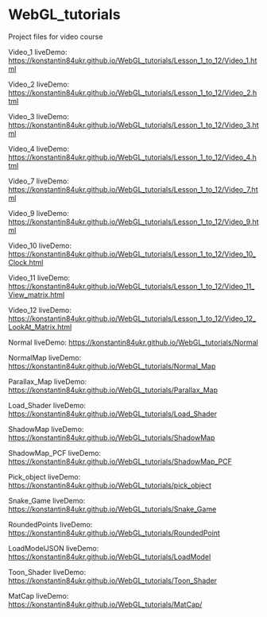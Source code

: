# WebGL_tutorials
Project files for video course

Video_1
liveDemo:
https://konstantin84ukr.github.io/WebGL_tutorials/Lesson_1_to_12/Video_1.html

Video_2
liveDemo:
https://konstantin84ukr.github.io/WebGL_tutorials/Lesson_1_to_12/Video_2.html

Video_3
liveDemo:
https://konstantin84ukr.github.io/WebGL_tutorials/Lesson_1_to_12/Video_3.html

Video_4
liveDemo:
https://konstantin84ukr.github.io/WebGL_tutorials/Lesson_1_to_12/Video_4.html

Video_7
liveDemo:
https://konstantin84ukr.github.io/WebGL_tutorials/Lesson_1_to_12/Video_7.html

Video_9
liveDemo:
https://konstantin84ukr.github.io/WebGL_tutorials/Lesson_1_to_12/Video_9.html

Video_10
liveDemo:
https://konstantin84ukr.github.io/WebGL_tutorials/Lesson_1_to_12/Video_10_Clock.html

Video_11
liveDemo:
https://konstantin84ukr.github.io/WebGL_tutorials/Lesson_1_to_12/Video_11_View_matrix.html

Video_12
liveDemo:
https://konstantin84ukr.github.io/WebGL_tutorials/Lesson_1_to_12/Video_12_LookAt_Matrix.html

Normal
liveDemo:
https://konstantin84ukr.github.io/WebGL_tutorials/Normal

NormalMap
liveDemo:
https://konstantin84ukr.github.io/WebGL_tutorials/Normal_Map

Parallax_Map
liveDemo:
https://konstantin84ukr.github.io/WebGL_tutorials/Parallax_Map

Load_Shader
liveDemo:
https://konstantin84ukr.github.io/WebGL_tutorials/Load_Shader

ShadowMap
liveDemo:
https://konstantin84ukr.github.io/WebGL_tutorials/ShadowMap

ShadowMap_PCF
liveDemo:
https://konstantin84ukr.github.io/WebGL_tutorials/ShadowMap_PCF

Pick_object
liveDemo:
https://konstantin84ukr.github.io/WebGL_tutorials/pick_object

Snake_Game
liveDemo:
https://konstantin84ukr.github.io/WebGL_tutorials/Snake_Game

RoundedPoints
liveDemo:
https://konstantin84ukr.github.io/WebGL_tutorials/RoundedPoint

LoadModelJSON
liveDemo:
https://konstantin84ukr.github.io/WebGL_tutorials/LoadModel

Toon_Shader
liveDemo:
https://konstantin84ukr.github.io/WebGL_tutorials/Toon_Shader

MatCap
liveDemo:
https://konstantin84ukr.github.io/WebGL_tutorials/MatCap/

